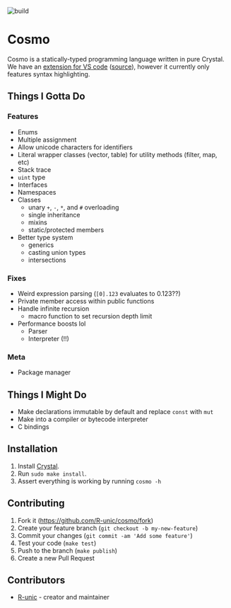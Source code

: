 ![build](https://github.com/R-unic/cosmo/actions/workflows/crystal.yml/badge.svg)
# Cosmo

Cosmo is a statically-typed programming language written in pure Crystal.<br>
We have an [extension for VS code](https://marketplace.visualstudio.com/items?itemName=cosmo.vscode-cosmo) ([source](https://github.com/R-unic/vscode-cosmo)), however it currently only features syntax highlighting.

## Things I Gotta Do

### Features
- Enums
- Multiple assignment
- Allow unicode characters for identifiers
- Literal wrapper classes (vector, table) for utility methods (filter, map, etc)
- Stack trace
- `uint` type
- Interfaces
- Namespaces
- Classes
  * unary `+`, `-`, `*`, and `#` overloading
  * single inheritance
  * mixins
  * static/protected members
- Better type system
  * generics
  * casting union types
  * intersections

### Fixes
- Weird expression parsing (`[0].123` evaluates to 0.123??)
- Private member access within public functions
- Handle infinite recursion
  * macro function to set recursion depth limit
- Performance boosts lol
  * Parser
  * Interpreter (!!)

### Meta
- Package manager

## Things I Might Do

- Make declarations immutable by default and replace `const` with `mut`
- Make into a compiler or bytecode interpreter
- C bindings

## Installation

1. Install [Crystal](https://crystal-lang.org/install/).
2. Run `sudo make install`.
3. Assert everything is working by running `cosmo -h`

## Contributing

1. Fork it (<https://github.com/R-unic/cosmo/fork>)
2. Create your feature branch (`git checkout -b my-new-feature`)
3. Commit your changes (`git commit -am 'Add some feature'`)
4. Test your code (`make test`)
5. Push to the branch (`make publish`)
6. Create a new Pull Request

## Contributors

- [R-unic](https://github.com/R-unic) - creator and maintainer
